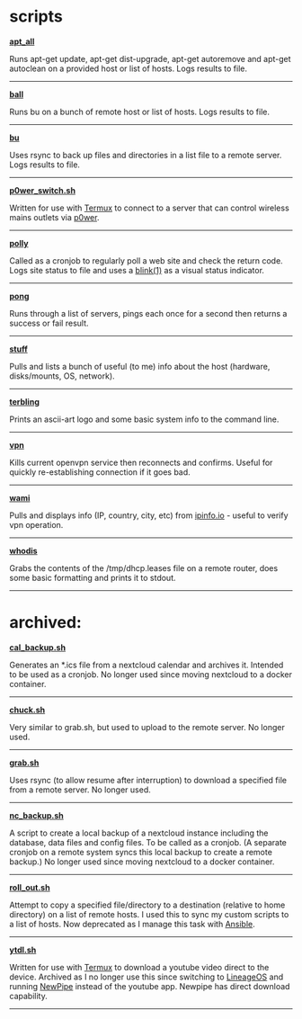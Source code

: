 # scripts

[**apt_all**][link_repo_apt_all]

Runs apt-get update, apt-get dist-upgrade, apt-get autoremove and apt-get autoclean on a provided host or list of hosts.  Logs results to file.

---

[**ball**][link_repo_ball]

Runs bu on a bunch of remote host or list of hosts.  Logs results to file.

---

[**bu**][link_repo_bu]

Uses rsync to back up files and directories in a list file to a remote server.  Logs results to file.

---

[**p0wer\_switch.sh**][link_repo_p0wer_switch.sh]

Written for use with [Termux][link_web_termux] to connect to a server that can control wireless mains outlets via [p0wer][link_gitlab_clewsy_p0wer].

---
[**polly**][link_repo_polly]

Called as a cronjob to regularly poll a web site and check the return code.  Logs site status to file and uses a [blink(1)][link_web_blink1] as a visual status indicator.

---

[**pong**][link_repo_pong]

Runs through a list of servers, pings each once for a second then returns a success or fail result.

---

[**stuff**][link_repo_stuff]

Pulls and lists a bunch of useful (to me) info about the host (hardware, disks/mounts, OS, network).

---

[**terbling**][link_repo_terbling]

Prints an ascii-art logo and some basic system info to the command line.

---

[**vpn**][link_repo_vpn]

Kills current openvpn service then reconnects and confirms.  Useful for quickly re-establishing connection if it goes bad.

---

[**wami**][link_repo_wami]

Pulls and displays info (IP, country, city, etc) from [ipinfo.io][link_web_ipinfo] - useful to verify vpn operation.

---

[**whodis**][link_repo_whodis]

Grabs the contents of the /tmp/dhcp.leases file on a remote router, does some basic formatting and prints it to stdout.

---

# archived:

[**cal\_backup.sh**][link_repo_archive_cal_backup.sh]

Generates an \*.ics file from a nextcloud calendar and archives it.  Intended to be used as a cronjob.  No longer used since moving nextcloud to a docker container.

---

[**chuck.sh**][link_repo_archive_chuck.sh]

Very similar to grab.sh, but used to upload to the remote server.  No longer used.

---

[**grab.sh**][link_repo_archive_grab.sh]

Uses rsync (to allow resume after interruption) to download a specified file from a remote server.  No longer used.

---

[**nc\_backup.sh**][link_repo_archive_nc_backup.sh]

A script to create a local backup of a nextcloud instance including the database, data files and config files.  To be called as a cronjob.  (A separate cronjob on a remote system syncs this local backup to create a remote backup.)  No longer used since moving nextcloud to a docker container.

---

[**roll_out.sh**][link_repo_archive_roll_out.sh]

Attempt to copy a specified file/directory to a destination (relative to home directory) on a list of remote hosts.  I used this to sync my custom scripts to a list of hosts.  Now deprecated as I manage this task with [Ansible][link_web_ansible].

---

[**ytdl.sh**][link_repo_Archive_ytdl.sh]

Written for use with [Termux][link_web_termux] to download a youtube video direct to the device.  Archived as I no longer use this since switching to [LineageOS][link_web_lineageos] and running [NewPipe][link_web_newpipe] instead of the youtube app.  Newpipe has direct download capability.

---

[link_repo_apt_all]:apt_all
[link_repo_ball]:ball
[link_repo_bu]:bu
[link_repo_p0wer_switch.sh]:p0wer_switch.sh
[link_repo_polly]:polly
[link_repo_pong]:pong
[link_repo_stuff]:stuff
[link_repo_terbling]:terbling
[link_repo_vpn]:vpn
[link_repo_wami]:wami
[link_repo_whodis]:whodis
[link_repo_archive_cal_backup.sh]:archive/cal_backup.sh
[link_repo_archive_chuck.sh]:archive/chuck.sh
[link_repo_archive_grab.sh]:archive/grab.sh
[link_repo_archive_nc_backup.sh]:archive/nc_backup.sh
[link_repo_archive_roll_out.sh]:archive/roll_out.sh
[link_repo_archive_ytdl.sh]:archive/ytdl.sh
[link_gitlab_clewsy_p0wer]:https://gitlab.com/clewsy/p0wer
[link_web_termux]:https://termux.com/
[link_web_blink1]:https://blink1.thingm.com/
[link_web_ipinfo]:https://ipinfo.io/
[link_web_lineageos]:https://lineageos.org/
[link_web_newpipe]:https://newpipe.schabi.org/
[link_web_ansible]:https://docs.ansible.com/
